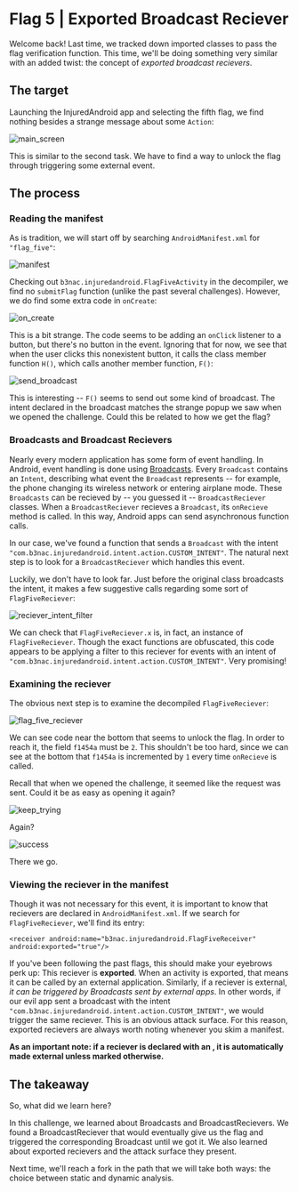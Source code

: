 # Flag 5 | Exported Broadcast Reciever
Welcome back! Last time, we tracked down imported classes to pass the flag verification function. This time, we'll be doing something very similar
with an added twist: the concept of *exported broadcast recievers*.

## The target

Launching the InjuredAndroid app and selecting the fifth flag, we find nothing besides a strange message about some `Action`:

![main_screen](https://user-images.githubusercontent.com/86139991/173895621-50721abc-d37a-473e-8f59-a6ade897b222.PNG)

This is similar to the second task. We have to find a way to unlock the flag through triggering some external event.

## The process

### Reading the manifest

As is tradition, we will start off by searching `AndroidManifest.xml` for `"flag_five"`:

![manifest](https://user-images.githubusercontent.com/86139991/173929010-7353d0f1-de93-431f-ad8d-ca190d4dc066.PNG)

Checking out `b3nac.injuredandroid.FlagFiveActivity` in the decompiler, we find no `submitFlag` function (unlike the past several challenges).
However, we do find some extra code in `onCreate`:

![on_create](https://user-images.githubusercontent.com/86139991/173929023-8aca79ef-e4b8-43fd-86fa-d1eb3d78a4b2.PNG)

This is a bit strange. The code seems to be adding an `onClick` listener to a button, but there's no button in the event. Ignoring that for now,
we see that when the user clicks this nonexistent button, it calls the class member function `H()`, which calls another member function, `F()`:

![send_broadcast](https://user-images.githubusercontent.com/86139991/173929056-f2682cd9-532b-40cf-a564-539a25029223.PNG)

This is interesting -- `F()` seems to send out some kind of broadcast. The intent declared in the broadcast matches the strange popup we saw when we opened
the challenge. Could this be related to how we get the flag?

### Broadcasts and Broadcast Recievers

Nearly every modern application has some form of event handling. In Android, event handling is done using [Broadcasts](https://developer.android.com/guide/components/broadcasts). 
Every `Broadcast` contains an `Intent`, describing what event the `Broadcast` represents -- for example, the phone changing its wireless network or
entering airplane mode. These `Broadcasts` can be recieved by -- you guessed it -- `BroadcastReciever` classes. When a `BroadcastReciever` recieves a `Broadcast`,
its `onRecieve` method is called. In this way, Android apps can send asynchronous function calls.

In our case, we've found a function that sends a `Broadcast` with the intent `"com.b3nac.injuredandroid.intent.action.CUSTOM_INTENT"`. The natural next step
is to look for a `BroadcastReciever` which handles this event.

Luckily, we don't have to look far. Just before the original class broadcasts the intent, it makes a few suggestive calls regarding some sort of
`FlagFiveReciever`:

![reciever_intent_filter](https://user-images.githubusercontent.com/86139991/173929087-eae451da-79a6-4b6b-943d-e71323fbd279.PNG)

We can check that `FlagFiveReciever.x` is, in fact, an instance of `FlagFiveReciever`. Though the exact functions are obfuscated, this code appears to be
applying a filter to this reciever for events with an intent of `"com.b3nac.injuredandroid.intent.action.CUSTOM_INTENT"`. Very promising!

### Examining the reciever

The obvious next step is to examine the decompiled `FlagFiveReciever`:

![flag_five_reciever](https://user-images.githubusercontent.com/86139991/173929103-de36b40e-eedf-44c2-8abe-ea4baa3335c1.PNG)

We can see code near the bottom that seems to unlock the flag. In order to reach it, the field `f1454a` must be `2`. This shouldn't be too hard, since we
can see at the bottom that `f1454a` is incremented by `1` every time `onRecieve` is called.

Recall that when we opened the challenge, it seemed like the request was sent. Could it be as easy as opening it again?

![keep_trying](https://user-images.githubusercontent.com/86139991/173929116-b0504f2a-8fe9-4b6d-9f8b-d10a02ac5004.PNG)

Again?

![success](https://user-images.githubusercontent.com/86139991/173929128-58084733-7cae-4bf4-bca0-c15d9dfb7a0a.PNG)

There we go.

### Viewing the reciever in the manifest

Though it was not necessary for this event, it is important to know that recievers are declared in `AndroidManifest.xml`. If we search for `FlagFiveReciever`, we'll find its entry:

```
<receiver android:name="b3nac.injuredandroid.FlagFiveReceiver" android:exported="true"/>
```

If you've been following the past flags, this should make your eyebrows perk up: This reciever is **exported**. When an activity is exported, that means
it can be called by an external application. Similarly, if a reciever is external, *it can be triggered by Broadcasts sent by external apps*. In other words,
if our evil app sent a broadcast with the intent `"com.b3nac.injuredandroid.intent.action.CUSTOM_INTENT"`, we would trigger the same reciever. This is
an obvious attack surface. For this reason, exported recievers are always worth noting whenever you skim a manifest.

**As an important note: if a reciever is declared with an <intent-filter>, it is automatically made external unless marked otherwise.**

## The takeaway

So, what did we learn here?

In this challenge, we learned about Broadcasts and BroadcastRecievers. We found a BroadcastReciever that would eventually give us the flag and triggered
the corresponding Broadcast until we got it. We also learned about exported recievers and the attack surface they present.

Next time, we'll reach a fork in the path that we will take both ways: the choice between static and dynamic analysis.
